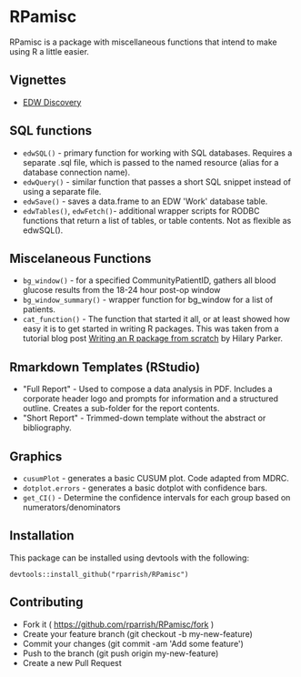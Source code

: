 RPamisc
================

RPamisc is a package with miscellaneous functions that intend to make using R a little easier.

Vignettes
---------

-   [EDW Discovery](http://htmlpreview.github.io/?https://github.com/rparrish/RPamisc/blob/master/vignettes/EDW_Discovery.html)

SQL functions
-------------

-   `edwSQL()` - primary function for working with SQL databases. Requires a separate .sql file, which is passed to the named resource (alias for a database connection name).
-   `edwQuery()` - similar function that passes a short SQL snippet instead of using a separate file.
-   `edwSave()` - saves a data.frame to an EDW 'Work' database table.
-   `edwTables()`, `edwFetch()`- additional wrapper scripts for RODBC functions that return a list of tables, or table contents. Not as flexible as edwSQL().

Miscelaneous Functions
----------------------

-   `bg_window()` - for a specified CommunityPatientID, gathers all blood glucose results from the 18-24 hour post-op window
-   `bg_window_summary()` - wrapper function for bg\_window for a list of patients.
-   `cat_function()` - The function that started it all, or at least showed how easy it is to get started in writing R packages. This was taken from a tutorial blog post [Writing an R package from scratch](https://hilaryparker.com/2014/04/29/writing-an-r-package-from-scratch/) by Hilary Parker.

Rmarkdown Templates (RStudio)
-----------------------------

-   "Full Report" - Used to compose a data analysis in PDF. Includes a corporate header logo and prompts for information and a structured outline. Creates a sub-folder for the report contents.
-   "Short Report" - Trimmed-down template without the abstract or bibliography.

Graphics
--------

-   `cusumPlot` - generates a basic CUSUM plot. Code adapted from MDRC.
-   `dotplot.errors` - generates a basic dotplot with confidence bars.
-   `get_CI()` - Determine the confidence intervals for each group based on numerators/denominators

Installation
------------

This package can be installed using devtools with the following:

    devtools::install_github("rparrish/RPamisc")

Contributing
------------

-   Fork it ( <https://github.com/rparrish/RPamisc/fork> )
-   Create your feature branch (git checkout -b my-new-feature)
-   Commit your changes (git commit -am 'Add some feature')
-   Push to the branch (git push origin my-new-feature)
-   Create a new Pull Request
